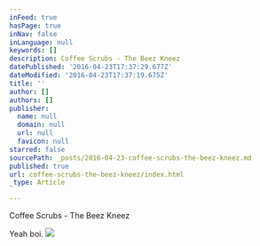```yaml
---
inFeed: true
hasPage: true
inNav: false
inLanguage: null
keywords: []
description: Coffee Scrubs - The Beez Kneez
datePublished: '2016-04-23T17:37:29.677Z'
dateModified: '2016-04-23T17:37:19.675Z'
title: ''
author: []
authors: []
publisher:
  name: null
  domain: null
  url: null
  favicon: null
starred: false
sourcePath: _posts/2016-04-23-coffee-scrubs-the-beez-kneez.md
published: true
url: coffee-scrubs-the-beez-kneez/index.html
_type: Article

---
```

Coffee Scrubs - The Beez Kneez

Yeah boi.
![](https://the-grid-user-content.s3-us-west-2.amazonaws.com/39bad80e-7645-4c6c-9e83-e938b8c9f549.jpg)